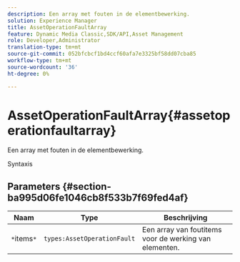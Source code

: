 ```yaml
---
description: Een array met fouten in de elementbewerking.
solution: Experience Manager
title: AssetOperationFaultArray
feature: Dynamic Media Classic,SDK/API,Asset Management
role: Developer,Administrator
translation-type: tm+mt
source-git-commit: 052bfcbcf1bd4ccf60afa7e3325bf58dd07cba85
workflow-type: tm+mt
source-wordcount: '36'
ht-degree: 0%

---
```



# AssetOperationFaultArray{#assetoperationfaultarray}

Een array met fouten in de elementbewerking.

Syntaxis

## Parameters {#section-ba995d06fe1046cb8f533b7f69fed4af}

| Naam | Type | Beschrijving |
|---|---|---|
| `*`items`*` | `types:AssetOperationFault` | Een array van foutitems voor de werking van elementen. |

